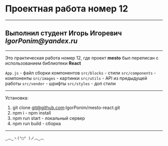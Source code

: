 # Проектная работа номер 12
___________________________
## Выполнил студент Игорь Игоревич _IgorPonim@yandex.ru_

_________________________

Это практическая работа номер 12, где проект **mesto** был переписан с использованием библиотеки **React** 

 ```App.js``` - файл сборки компонентов
 ```src/blocks``` - стили
```src/components``` - компоненты
```src/images``` - картинки
```src/utils``` - API из предыдущей работы
```src/vendor``` - шрифты
```src/styles``` - доп стили
___________________________

Установка: 

1. git clone git@github.com:IgorPonim/mesto-react.git
2. npm i - npm install
3. npm run start - локальный сервер
4. npm run build - сборка
___________________________

    ‿︵‿ヽ(°□° )ノ︵‿︵



